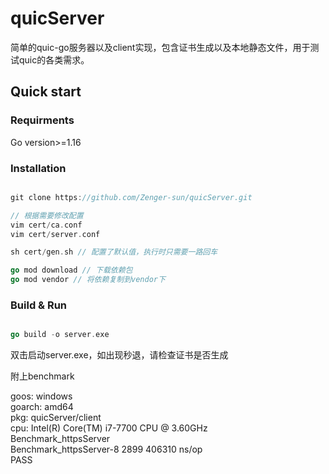 # quicServer

简单的quic-go服务器以及client实现，包含证书生成以及本地静态文件，用于测试quic的各类需求。

## Quick start

### Requirments
Go version>=1.16

### Installation
```go

git clone https://github.com/Zenger-sun/quicServer.git

// 根据需要修改配置 
vim cert/ca.conf
vim cert/server.conf

sh cert/gen.sh // 配置了默认值，执行时只需要一路回车

go mod download // 下载依赖包
go mod vendor // 将依赖复制到vendor下
```

### Build & Run

```go

go build -o server.exe
```

双击启动server.exe，如出现秒退，请检查证书是否生成  

附上benchmark

goos: windows  
goarch: amd64  
pkg: quicServer/client  
cpu: Intel(R) Core(TM) i7-7700 CPU @ 3.60GHz  
Benchmark_httpsServer  
Benchmark_httpsServer-8   	    2899	    406310 ns/op  
PASS  